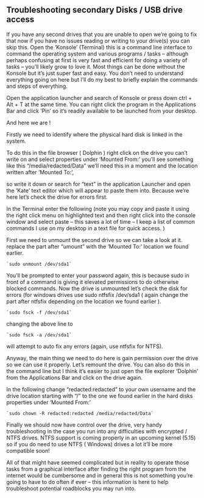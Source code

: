 ## Troubleshooting secondary Disks / USB drive access 

If you have any second drives that you are unable to open we’re going to fix that now if you have no issues reading or writing to your drive(s) you can skip this. 
Open the ‘Konsole’ (Terminal) this is a command line interface to command the operating system and various programs / tasks – although perhaps confusing at first 
is very fast and efficient for doing a variety of tasks – you’ll likely grow to love it. Most things can be done without the Konsole but it’s just super fast and 
easy. You don’t need to understand everything going on here but I’ll do my best to briefly explain the commands and steps of everything.

Open the application launcher and search of Konsole or press down ctrl + Alt + T at the same time. You can right click the program in the Applications Bar and 
click ‘Pin’ so it’s readily available to be launched from your desktop.

And here we are ! 

Firstly we need to identify where the physical hard disk is linked in the system. 

To do this in the file browser ( Dolphin ) right click on the drive you can’t write on and select properties under ‘Mounted From:’ 
you’ll see something like this “/media/redacted/Data” we’ll need this in a moment and the location written after ‘Mounted To:’, 

so write it down or search for “text” in the application Launcher and open the ‘Kate’ text editor which will appear to paste them into.
Because we’re here let’s check the drive for errors first.

In the Terminal enter the following (note you may copy and paste it using the right click menu on highlighted text and then right click into the console window and select paste 
– this saves a lot of time – I keep a list of common commands I use on my desktop in a text file for quick access. )

First we need to unmount the second drive so we can take a look at it.
replace the part after “umount” with the ‘Mounted To:’ location we found earlier.

	`sudo unmount /dev/sda1`


You’ll be prompted to enter your password again, this is because sudo in front of a command is giving it elevated permissions to do otherwise blocked commands.
Now the drive is unmounted let’s check the disk for errors (for windows drives use sudo ntfsfix /dev/sda1 ( again change the part after ntfsfix depending on the 
location we found earlier ).

	`sudo fsck -f /dev/sda1`

changing the above line to 

	`sudo fsck -a /dev/sda1` 

will attempt to auto fix any errors (again, use ntfsfix for NTFS).

Anyway, the main thing we need to do here is gain permission over the drive so we can use it properly. Let’s remount the drive. 
You can also do this in the command line but I think it’s easier to just open the file explorer ‘Dolphin’ from the Applications Bar and click on the drive again.

In the following change “redacted:redacted” to your own username and the drive location starting with “/” to the one we found earlier in the hard disks properties
under ‘Mounted From:’ 

	`sudo chown -R redacted:redacted /media/redacted/Data`

Finally we should now have control over the drive, very handy troubleshooting in the case you run into any difficulties with encrypted / NTFS drives. 
NTFS support is coming properly in an upcoming kernel (5.15) so if you do need to use NTFS ( Windows) drives a lot it’ll be more compatible soon! 

All of that might have seemed complicated but in reality to operate those tasks from a graphical interface after finding the right program from the internet 
would be cumbersome and in general this is not something you’re going to have to do often if ever – this information is here to help troubleshoot potential 
roadblocks you may run into.

